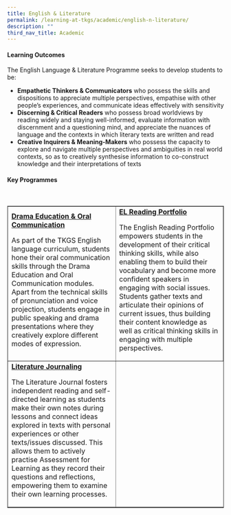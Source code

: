 ```yaml
---
title: English & Literature
permalink: /learning-at-tkgs/academic/english-n-literature/
description: ""
third_nav_title: Academic
---
```

<h4><strong>Learning Outcomes</strong></h4>
<p>The English Language &amp; Literature Programme seeks to develop students to be:</p>
<ul>
<li><strong>Empathetic Thinkers &amp; Communicators</strong>&nbsp;who possess the skills and dispositions to appreciate multiple perspectives, empathise with other people&rsquo;s experiences, and communicate ideas effectively with sensitivity</li>
<li><strong>Discerning &amp; Critical Readers</strong>&nbsp;who possess broad worldviews by reading widely and staying well-informed, evaluate information with discernment and a questioning mind, and appreciate the nuances of language and the contexts in which literary texts are written and read</li>
<li><strong>Creative Inquirers &amp; Meaning-Makers</strong>&nbsp;who possess the capacity to explore and navigate multiple perspectives and ambiguities in real world contexts, so as to creatively synthesise information to co-construct knowledge and their interpretations of texts</li>
</ul>
<h4><strong>Key Programmes</strong></h4>
<table style="border-collapse: collapse; width: 100%;" border="1">
<tbody>
<tr>
<td style="width: 50%;">
	<b><u><strong>Drama Education &amp; Oral Communication</b></u></strong>
<p>As part of the TKGS English language curriculum, students hone their oral communication skills through the Drama Education and Oral Communication modules. Apart from the technical skills of pronunciation and voice projection, students engage in public speaking and drama presentations where they creatively explore different modes of expression.</p>
</td>
<td style="width: 50%;">
	<b><u><strong>EL Reading Portfolio</b></u></strong>
<p>The English Reading Portfolio empowers students in the development of their critical thinking skills, while also enabling them to build their vocabulary and become more confident speakers in engaging with social issues. Students gather texts and articulate their opinions of current issues, thus building their content knowledge as well as critical thinking skills in engaging with multiple perspectives.</p>
</td>
</tr>
<br>
<tr>
<td style="width: 50%;">
<b><u><strong>Literature Journaling</b></u></strong>
<p>The Literature Journal fosters independent reading and self-directed learning as students make their own notes during lessons and connect ideas explored in texts with personal experiences or other texts/issues discussed. This allows them to actively practise Assessment for Learning as they record their questions and reflections, empowering them to examine their own learning processes.</p>
</td>
</tr>
</tbody>
</table>